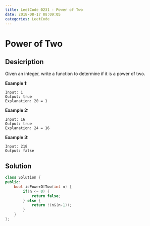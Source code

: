 ```yaml
---
title: LeetCode 0231 - Power of Two
date: 2018-08-17 08:09:05
categories: LeetCode
---
```

# Power of Two

<!--more-->

## Desicription

Given an integer, write a function to determine if it is a power of two.

**Example 1:**

```
Input: 1
Output: true 
Explanation: 20 = 1
```

**Example 2:**

```
Input: 16
Output: true
Explanation: 24 = 16
```

**Example 3:**

```
Input: 218
Output: false
```

## Solution

```cpp
class Solution {
public:
    bool isPowerOfTwo(int n) {
        if(n <= 0) {
            return false;
        } else {
            return !(n&(n-1));
        }
    }
};
```